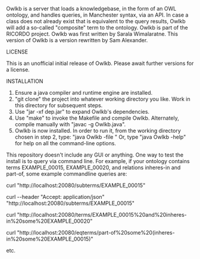 Owlkb is a server that loads a knowledgebase, in the form of an OWL ontology,
and handles queries, in Manchester syntax, via an API.  In case a class does not already
exist that is equivalent to the query results, Owlkb will add a so-called "composite" term
to the ontology.  Owlkb is part of the RICORDO project.  Owlkb was first written by
Sarala Wimalaratne.  This version of Owlkb is a version rewritten by Sam Alexander.

LICENSE

This is an unofficial initial release of Owlkb.
Please await further versions for a license.

INSTALLATION

1. Ensure a java compiler and runtime engine are installed.
2. "git clone" the project into whatever working directory you like.  Work in this directory for subsequent steps.
3. Use "jar -xf dep.jar" to expand Owlkb's dependencies.
4. Use "make" to invoke the Makefile and compile Owlkb.  Alternately, compile manually with "javac -g Owlkb.java".
5. Owlkb is now installed.  In order to run it, from the working directory chosen in step 2, type:
   "java Owlkb -file <path to ontology file>"
   Or, type "java Owlkb -help" for help on all the command-line options.

This repository doesn't include any GUI or anything.  One way to test the install is to query via command line.
For example, if your ontology contains terms EXAMPLE_00015, EXAMPLE_00020, and relations inheres-in and part-of,
some example commandline queries are:

curl "http://localhost:20080/subterms/EXAMPLE_00015"

curl --header "Accept: application/json" "http://localhost:20080/subterms/EXAMPLE_00015"

curl "http://localhost:20080/terms/EXAMPLE_00015%20and%20inheres-in%20some%20EXAMPLE_00020"

curl "http://localhost:20080/eqterms/part-of%20some%20(inheres-in%20some%20EXAMPLE_00015)"

etc.
